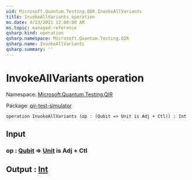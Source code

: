 ```yaml
---
uid: Microsoft.Quantum.Testing.QIR.InvokeAllVariants
title: InvokeAllVariants operation
ms.date: 4/23/2021 12:00:00 AM
ms.topic: managed-reference
qsharp.kind: operation
qsharp.namespace: Microsoft.Quantum.Testing.QIR
qsharp.name: InvokeAllVariants
qsharp.summary: ''
---
```


# InvokeAllVariants operation

Namespace: [Microsoft.Quantum.Testing.QIR](xref:Microsoft.Quantum.Testing.QIR)

Package: [qir-test-simulator](https://nuget.org/packages/qir-test-simulator)




```qsharp
operation InvokeAllVariants (op : (Qubit => Unit is Adj + Ctl)) : Int
```


## Input

### op : [Qubit](xref:microsoft.quantum.qsharp.valueliterals#qubit-literals) => [Unit](xref:microsoft.quantum.qsharp.valueliterals#unit-literal)  is Adj + Ctl





## Output : [Int](xref:microsoft.quantum.qsharp.valueliterals#int-literals)


